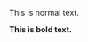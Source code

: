 <!DOCTYPE html>
<html>
  <head>
    <title>Bold Text Example</title>
  </head>
  <body>
    <p>This is normal text.</p>
    <p><b>This is bold text.</b></p>
  </body>
</html>
